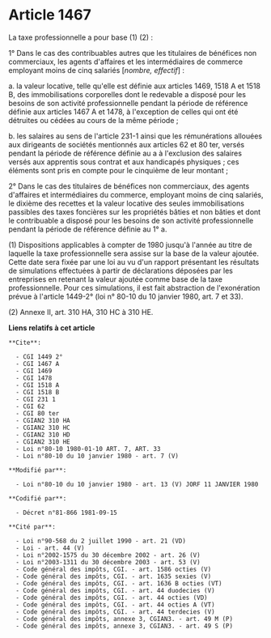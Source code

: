 # Article 1467

La taxe professionnelle a pour base (1) (2) :

1° Dans le cas des contribuables autres que les titulaires de bénéfices non commerciaux, les agents d'affaires et les
intermédiaires de commerce employant moins de cinq salariés [*nombre, effectif*] :

a. la valeur locative, telle qu'elle est définie aux articles 1469, 1518 A et 1518 B, des immobilisations corporelles dont le
redevable a disposé pour les besoins de son activité professionnelle pendant la période de référence définie aux articles
1467 A et 1478, à l'exception de celles qui ont été détruites ou cédées au cours de la même période ;

b. les salaires au sens de l'article 231-1 ainsi que les rémunérations allouées aux dirigeants de sociétés mentionnés aux
articles 62 et 80 ter, versés pendant la période de référence définie au a à l'exclusion des salaires versés aux apprentis
sous contrat et aux handicapés physiques ; ces éléments sont pris en compte pour le cinquième de leur montant ;

2° Dans le cas des titulaires de bénéfices non commerciaux, des agents d'affaires et intermédiaires du commerce, employant
moins de cinq salariés, le dixième des recettes et la valeur locative des seules immobilisations passibles des taxes
foncières sur les propriétés bâties et non bâties et dont le contribuable a disposé pour les besoins de son activité
professionnelle pendant la période de référence définie au 1° a.

(1) Dispositions applicables à compter de 1980 jusqu'à l'année au titre de laquelle la taxe professionnelle sera assise sur
la base de la valeur ajoutée. Cette date sera fixée par une loi au vu d'un rapport présentant les résultats de simulations
effectuées à partir de déclarations déposées par les entreprises en retenant la valeur ajoutée comme base de la taxe
professionnelle. Pour ces simulations, il est fait abstraction de l'exonération prévue à l'article 1449-2° (loi n° 80-10 du
10 janvier 1980, art. 7 et 33).

(2) Annexe II, art. 310 HA, 310 HC à 310 HE.

**Liens relatifs à cet article**

	**Cite**:

	  - CGI 1449 2°
	  - CGI 1467 A
	  - CGI 1469
	  - CGI 1478
	  - CGI 1518 A
	  - CGI 1518 B
	  - CGI 231 1
	  - CGI 62
	  - CGI 80 ter
	  - CGIAN2 310 HA
	  - CGIAN2 310 HC
	  - CGIAN2 310 HD
	  - CGIAN2 310 HE
	  - Loi n°80-10 1980-01-10 ART. 7, ART. 33
	  - Loi n°80-10 du 10 janvier 1980 - art. 7 (V)

	**Modifié par**:

	  - Loi n°80-10 du 10 janvier 1980 - art. 13 (V) JORF 11 JANVIER 1980

	**Codifié par**:

	  - Décret n°81-866 1981-09-15

	**Cité par**:

	  - Loi n°90-568 du 2 juillet 1990 - art. 21 (VD)
	  - Loi - art. 44 (V)
	  - Loi n°2002-1575 du 30 décembre 2002 - art. 26 (V)
	  - Loi n°2003-1311 du 30 décembre 2003 - art. 53 (V)
	  - Code général des impôts, CGI. - art. 1586 octies (V)
	  - Code général des impôts, CGI. - art. 1635 sexies (V)
	  - Code général des impôts, CGI. - art. 1636 B octies (VT)
	  - Code général des impôts, CGI. - art. 44 duodecies (V)
	  - Code général des impôts, CGI. - art. 44 octies (VD)
	  - Code général des impôts, CGI. - art. 44 octies A (VT)
	  - Code général des impôts, CGI. - art. 44 terdecies (V)
	  - Code général des impôts, annexe 3, CGIAN3. - art. 49 M (P)
	  - Code général des impôts, annexe 3, CGIAN3. - art. 49 S (P)
